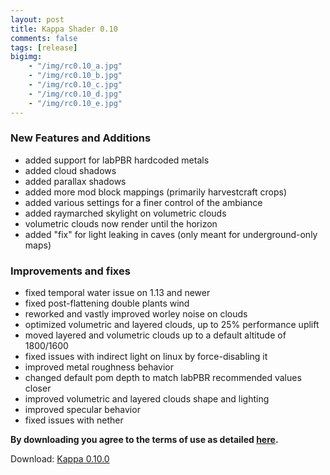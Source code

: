 ```yaml
---
layout: post
title: Kappa Shader 0.10
comments: false
tags: [release]
bigimg: 
    - "/img/rc0.10_a.jpg"
    - "/img/rc0.10_b.jpg"
    - "/img/rc0.10_c.jpg"
    - "/img/rc0.10_d.jpg"
    - "/img/rc0.10_e.jpg"
---
```


### New Features and Additions

* added support for labPBR hardcoded metals
* added cloud shadows
* added parallax shadows
* added more mod block mappings (primarily harvestcraft crops)
* added various settings for a finer control of the ambiance
* added raymarched skylight on volumetric clouds
* volumetric clouds now render until the horizon
* added "fix" for light leaking in caves (only meant for underground-only maps)

### Improvements and fixes

* fixed temporal water issue on 1.13 and newer
* fixed post-flattening double plants wind
* reworked and vastly improved worley noise on clouds
* optimized volumetric and layered clouds, up to 25% performance uplift
* moved layered and volumetric clouds up to a default altitude of 1800/1600
* fixed issues with indirect light on linux by force-disabling it
* improved metal roughness behavior
* changed default pom depth to match labPBR recommended values closer
* improved volumetric and layered clouds shape and lighting
* improved specular behavior
* fixed issues with nether

**By downloading you agree to the terms of use as detailed [here](https://github.com/rre36/kappa_shader_web/blob/master/LICENSE).**

Download: [Kappa 0.10.0](https://github.com/rre36/kappa_shader_web/releases/download/v0.10.0/Kappa_rc0.10.0.zip)
